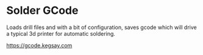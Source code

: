 # Solder GCode

Loads drill files and with a bit of configuration, saves gcode which will drive a typical 3d printer for automatic soldering.

https://gcode.kegsay.com